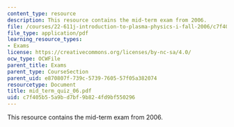 ```yaml
---
content_type: resource
description: This resource contains the mid-term exam from 2006.
file: /courses/22-611j-introduction-to-plasma-physics-i-fall-2006/c7f405b55a9bd7bf9b824fd9bf550296_mid_term_quiz_06.pdf
file_type: application/pdf
learning_resource_types:
- Exams
license: https://creativecommons.org/licenses/by-nc-sa/4.0/
ocw_type: OCWFile
parent_title: Exams
parent_type: CourseSection
parent_uid: e870807f-739c-5739-7605-57f05a382074
resourcetype: Document
title: mid_term_quiz_06.pdf
uid: c7f405b5-5a9b-d7bf-9b82-4fd9bf550296
---
```

This resource contains the mid-term exam from 2006.